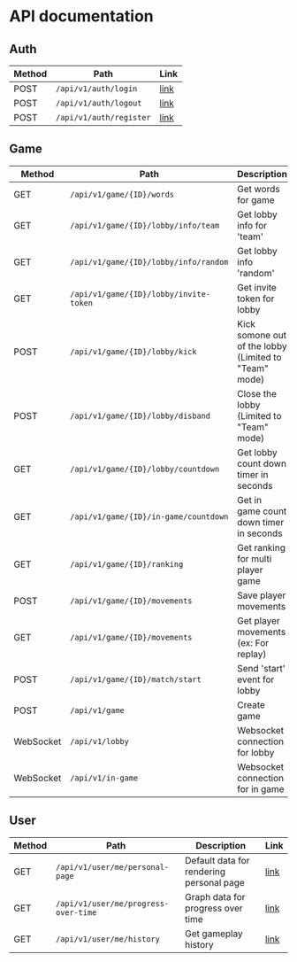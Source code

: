 # API documentation
## Auth
| Method | Path                    | Link                           |
|--------|-------------------------|--------------------------------|
| POST   | `/api/v1/auth/login`    | [link](./api/v1/auth/login.md) |
| POST   | `/api/v1/auth/logout`   | [link]()                       |
| POST   | `/api/v1/auth/register` | [link]()                       |

## Game
| Method    | Path                                   | Description                                           | Link                                             |
|-----------|----------------------------------------|-------------------------------------------------------|--------------------------------------------------|
| GET       | `/api/v1/game/{ID}/words`              | Get words for game                                    | [link](./api/v1/game/[id]/words.md)              |
| GET       | `/api/v1/game/{ID}/lobby/info/team`    | Get lobby info for 'team'                             | [link](./api/v1/game/[id]/lobby/info/team.md)    |
| GET       | `/api/v1/game/{ID}/lobby/info/random`  | Get lobby info 'random'                               | [link](./api/v1/game/[id]/lobby/info/random.md)  |
| GET       | `/api/v1/game/{ID}/lobby/invite-token` | Get invite token for lobby                            | [link](./api/v1/game/[id]/lobby/invite-token.md) |
| POST      | `/api/v1/game/{ID}/lobby/kick`         | Kick somone out of the lobby (Limited to "Team" mode) | [link](./api/v1/game/[id]/lobby/kick.md)         |
| POST      | `/api/v1/game/{ID}/lobby/disband`      | Close the lobby (Limited to "Team" mode)              | [link](./api/v1/game/[id]/lobby/disband.md)      |
| GET       | `/api/v1/game/{ID}/lobby/countdown`    | Get lobby count down timer in seconds                 | [link](./api/v1/game/[id]/lobby/countdown.md)    |
| GET       | `/api/v1/game/{ID}/in-game/countdown`  | Get in game count down timer in seconds               | [link](./api/v1/game/[id]/in-game/countdown.md)  |
| GET       | `/api/v1/game/{ID}/ranking`            | Get ranking for multi player game                     | [link](./api/v1/auth/login.md)                   |
| POST      | `/api/v1/game/{ID}/movements`          | Save player movements                                 | [link](./api/v1/auth/login.md)                   |
| GET       | `/api/v1/game/{ID}/movements`          | Get player movements (ex: For replay)                 | [link](./api/v1/auth/login.md)                   |
| POST      | `/api/v1/game/{ID}/match/start`        | Send 'start' event for lobby                          | [link](./api/v1/auth/login.md)                   |
| POST      | `/api/v1/game`                         | Create game                                           | [link](./api/v1/auth/login.md)                   |
| WebSocket | `/api/v1/lobby`                        | Websocket connection for lobby                        | [link](./api/v1/auth/login.md)                   |
| WebSocket | `/api/v1/in-game`                      | Websocket connection for in game                      | [link](./api/v1/auth/login.md)                   |

## User
| Method | Path                                 | Description                              | Link                           |
|--------|--------------------------------------|------------------------------------------|--------------------------------|
| GET    | `/api/v1/user/me/personal-page`      | Default data for rendering personal page | [link](./api/v1/auth/login.md) |
| GET    | `/api/v1/user/me/progress-over-time` | Graph data for progress over time        | [link](./api/v1/auth/login.md) |
| GET    | `/api/v1/user/me/history`            | Get gameplay history                     | [link](./api/v1/auth/login.md) |
